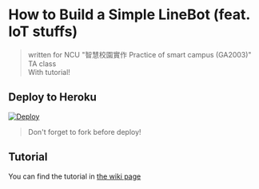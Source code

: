 # How to Build a Simple LineBot (feat. IoT stuffs)
> written for NCU "智慧校園實作 Practice of smart campus (GA2003)" TA class  
> With tutorial!

## Deploy to Heroku
  [![Deploy](https://www.herokucdn.com/deploy/button.svg)](https://heroku.com/deploy)

> Don't forget to fork before deploy!

## Tutorial
You can find the tutorial in [the wiki page](https://github.com/JCxYIS/LineBot-IoT/wiki)
